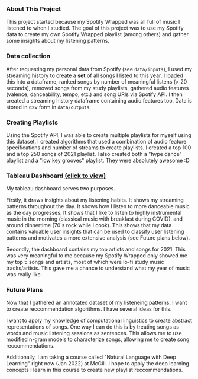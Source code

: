 ### About This Project

This project started because my Spotify Wrapped was all full of music I listened to when I studied. The goal of this project was to use my Spotify data to 
create my own Spotify Wrapped playlist (among others) and gather some insights about my listening patterns.

### Data collection

After requesting my personal data from Spotify (see `data/inputs`), I used my streaming history to create a **set** of all songs I listed to this year. I loaded this into a dataframe, ranked songs by number of meaningful listens (> 20 seconds), removed songs from my study playlists, gathered audio features (valence, danceability, tempo, etc.) and song URIs via Spotify API. I then created a streaming history dataframe containing audio features too. Data is stored in csv form in `data/outputs`.

### Creating Playlists

Using the Spotify API, I was able to create multiple playlists for myself using this dataset. I created algorithms that used a combination of audio feature specifications and number of streams to create playlists. I created a top 100 and a top 250 songs of 2021 playlist. I also created both a "hype dance" playlist and a "low key grooves" playlist. They were absolutely awesome :D

### Tableau Dashboard [(click to view)](https://public.tableau.com/app/profile/robbie6107/viz/HarnessingMySpotifyData/Dashboard1)

My tableau dashboard serves two purposes. 

Firstly, it draws insights about my listening habits. It shows my streaming patterns throughout the day. It shows how I listen to more danceable music as the day progresses. It shows that I like to listen to highly instrumental music in the morning (classical music with breakfast during COVID), and around dinnertime (70's rock while I cook). This shows that my data contains valuable user insights that can be used to classify user listening patterns and motivates a more extensive analysis (see Future plans below).

Secondly, the dashboard contains my top artists and songs for 2021. This was very meaningful to me because my Spotify Wrapped only showed me my top 5 songs and artists, most of which were lo-fi study music tracks/artists. This gave me a chance to understand what my year of music was really like.


### Future Plans

Now that I gathered an annotated dataset of my listeneing patterns, I want to create reccommendation algorithms. I have several ideas for this. 

I want to apply my knowledge of computational linguistics to create abstract representations of songs. One way I can do this is by treating songs as words and music listening sessions as sentences. This allows me to use modified n-gram models to characterize songs, allowing me to create song reccommendations. 

Additionally, I am taking a course called "Natural Language with Deep Learning" right now (Jan 2022) at McGill. I hope to apply the deep learning concepts I learn in this course to create new playlist reccommendations.



